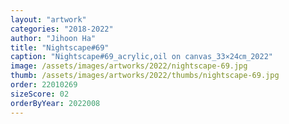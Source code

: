 ```yaml
---
layout: "artwork"
categories: "2018-2022"
author: "Jihoon Ha"
title: "Nightscape#69"
caption: "Nightscape#69_acrylic,oil on canvas_33×24㎝_2022"
image: /assets/images/artworks/2022/nightscape-69.jpg
thumb: /assets/images/artworks/2022/thumbs/nightscape-69.jpg
order: 22010269
sizeScore: 02
orderByYear: 2022008
---
```

